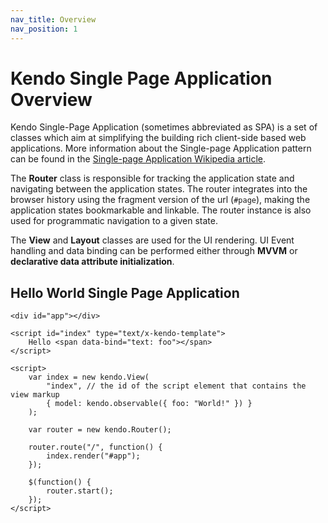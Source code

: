 ```yaml
---
nav_title: Overview
nav_position: 1
---
```

# Kendo Single Page Application Overview

Kendo Single-Page Application (sometimes abbreviated as SPA) is a set of classes which aim at simplifying the building rich client-side based web applications.
More information about the Single-page Application pattern can be found in the [Single-page Application Wikipedia article](http://en.wikipedia.org/wiki/Single-page_application).

The **Router** class is responsible for tracking the application state and navigating between the application states. The router integrates into the browser history using the fragment version of the url (`#page`), making the application states bookmarkable and linkable.
The router instance is also used for programmatic navigation to a given state.

The **View** and **Layout** classes are used for the UI rendering. UI Event handling and data binding can be performed either through **MVVM** or **declarative data attribute initialization**.

## Hello World Single Page Application

    <div id="app"></div>

    <script id="index" type="text/x-kendo-template">
        Hello <span data-bind="text: foo"></span>
    </script>

    <script>
        var index = new kendo.View(
            "index", // the id of the script element that contains the view markup
            { model: kendo.observable({ foo: "World!" }) }
        );

        var router = new kendo.Router();

        router.route("/", function() {
            index.render("#app");
        });

        $(function() {
            router.start();
        });
    </script>

